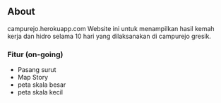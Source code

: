 ## About
campurejo.herokuapp.com
Website ini untuk menampilkan hasil kemah kerja dan hidro selama 10 hari yang dilaksanakan di campurejo gresik.

### Fitur (on-going)
- Pasang surut
- Map Story
- peta skala besar
- peta skala kecil
